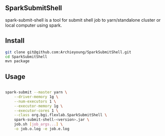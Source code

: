 SparkSubmitShell
----------------

spark-submit-shell is a tool for submit shell job to yarn/standalone cluster or local computer using spark.


## Install

```sh
git clone git@github.com:Archieyoung/SparkSubmitShell.git
cd SparkSubmitShell
mvn package
```

## Usage

```sh

spark-submit --master yarn \
    --driver-memory 1g \
    --num-executors 1 \
    --executor-memory 1g \
    --executor-cores 1 \
    --class org.bgi.flexlab.SparkSubmitShell \
    spark-submit-shell-<version>.jar \
    job.sh [job_args...] \
    -o job.o.log -e job.e.log
```

